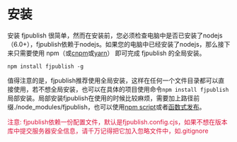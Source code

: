 # 安装

安装 fjpublish 很简单，然而在安装前，您必须检查电脑中是否已安装了nodejs（6.0+），fjpublish依赖于nodejs。如果您的电脑中已经安装了nodejs，那么接下来只需要使用 npm（或[cnpm](https://npm.taobao.org/)或[yarn](https://yarn.bootcss.com/)） 即可完成 fjpublish 的全局安装。

	npm install fjpublish -g

值得注意的是，fjpublish推荐使用全局安装，这样在任何一个文件目录都可以直接使用，若不想全局安装，也可以在具体的项目使用命令`npm install fjpublish`局部安装。局部安装fjpublish在使用的时候比较麻烦，需要加上路径前缀./node_modules/fjpublish，也可以使用[npm script](http://www.ruanyifeng.com/blog/2016/10/npm_scripts.html)或者[函数式发布](/guide/advanced.html)。

<font color="#DC143C">注意: fjpublish依赖一份配置文件，默认是fjpublish.config.cjs，如果不想在版本库中提交服务器安全信息，请千万记得把它加入忽略文件中，如.gitignore</font>